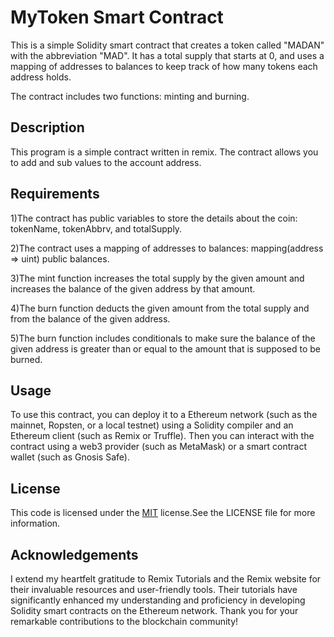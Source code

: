 
# MyToken Smart Contract


This is a simple Solidity smart contract that creates a token called "MADAN" with the abbreviation "MAD". It has a total supply that starts at 0, and uses a mapping of addresses to balances to keep track of how many tokens each address holds.

The contract includes two functions: minting and burning.


## Description

This program is a simple contract written in remix. The contract allows you to add and sub values to the account address.
 

## Requirements

1)The contract has public variables to store the details about the coin: tokenName, tokenAbbrv, and totalSupply.

2)The contract uses a mapping of addresses to balances: mapping(address => uint) public balances.

3)The mint function increases the total supply by the given amount and increases the balance of the given address by that amount.

4)The burn function deducts the given amount from the total supply and from the balance of the given address.

5)The burn function includes conditionals to make sure the balance of the given address is greater than or equal to the amount that is supposed to be burned.
## Usage

To use this contract, you can deploy it to a Ethereum network (such as the mainnet, Ropsten, or a local testnet) using a Solidity compiler and an Ethereum client (such as Remix or Truffle). Then you can interact with the contract using a web3 provider (such as MetaMask) or a smart contract wallet (such as Gnosis Safe).
## License

This code is licensed under the [MIT](https://choosealicense.com/licenses/mit/) license.See the LICENSE file for more information.


## Acknowledgements

I extend my heartfelt gratitude to Remix Tutorials and the Remix website for their invaluable resources and user-friendly tools. Their tutorials have significantly enhanced my understanding and proficiency in developing Solidity smart contracts on the Ethereum network. Thank you for your remarkable contributions to the blockchain community!
